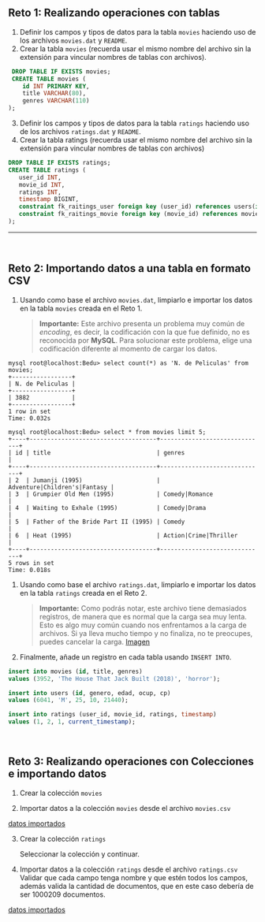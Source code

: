 ## Reto 1: Realizando operaciones con tablas

1. Definir los campos y tipos de datos para la tabla `movies` haciendo uso de los archivos `movies.dat` y `README`.
2. Crear la tabla `movies` (recuerda usar el mismo nombre del archivo sin la extensión para vincular nombres de tablas con archivos).
```sql
 DROP TABLE IF EXISTS movies;
 CREATE TABLE movies (
    id INT PRIMARY KEY,
    title VARCHAR(80),
    genres VARCHAR(110)
);
```


3. Definir los campos y tipos de datos para la tabla `ratings` haciendo uso de los archivos `ratings.dat` y `README`.
4. Crear la tabla ratings (recuerda usar el mismo nombre del archivo sin la extensión para vincular nombres de tablas con archivos)
```sql
DROP TABLE IF EXISTS ratings;
CREATE TABLE ratings (
   user_id INT,
   movie_id INT,
   ratings INT,
   timestamp BIGINT,
   constraint fk_raitings_user foreign key (user_id) references users(id),
   constraint fk_raitings_movie foreign key (movie_id) references movies(id)
);
```
---

<br/>

## Reto 2: Importando datos a una tabla en formato CSV

1. Usando como base el archivo `movies.dat`, limpiarlo e importar los datos en la tabla `movies` creada en el Reto 1.
   > **Importante:** Este archivo presenta un problema muy común de *encoding*, es decir, la codificación con la que fue definido, no es reconocida por __MySQL__. Para solucionar este problema, elige una codificación diferente al momento de cargar los datos.
```
mysql root@localhost:Bedu> select count(*) as 'N. de Peliculas' from movies;                                                                       
+-----------------+
| N. de Peliculas |
+-----------------+
| 3882            |
+-----------------+
1 row in set
Time: 0.032s

mysql root@localhost:Bedu> select * from movies limit 5;                                                                                           
+----+------------------------------------+------------------------------+
| id | title                              | genres                       |
+----+------------------------------------+------------------------------+
| 2  | Jumanji (1995)                     | Adventure|Children's|Fantasy |
| 3  | Grumpier Old Men (1995)            | Comedy|Romance               |
| 4  | Waiting to Exhale (1995)           | Comedy|Drama                 |
| 5  | Father of the Bride Part II (1995) | Comedy                       |
| 6  | Heat (1995)                        | Action|Crime|Thriller        |
+----+------------------------------------+------------------------------+
5 rows in set
Time: 0.018s
```

1. Usando como base el archivo `ratings.dat`, limpiarlo e importar los datos en la tabla `ratings` creada en el Reto 2.   

   > **Importante:** Como podrás notar, este archivo tiene demasiados registros, de manera que es normal que la carga sea muy lenta. Esto es algo muy común cuando nos enfrentamos a la carga de archivos. Si ya lleva mucho tiempo y no finaliza, no te preocupes, puedes cancelar la carga.
   [Imagen](img/02.png)

1. Finalmente, añade un registro en cada tabla usando `INSERT INTO`.
```sql
insert into movies (id, title, genres)
values (3952, 'The House That Jack Built (2018)', 'horror');

insert into users (id, genero, edad, ocup, cp)
values (6041, 'M', 25, 10, 21440);

insert into ratings (user_id, movie_id, ratings, timestamp)
values (1, 2, 1, current_timestamp);
```

<br/>

## Reto 3: Realizando operaciones con Colecciones e importando datos

1. Crear la colección `movies`

2. Importar datos a la colección `movies` desde el archivo `movies.csv`

[datos importados](img/04.png)

3. Crear la colección `ratings`

   Seleccionar la colección y continuar.

4. Importar datos a la colección `ratings` desde el archivo `ratings.csv`
   Validar que cada campo tenga nombre y que estén todos los campos, además valida la cantidad de documentos, que en este caso debería de ser 1000209 documentos.

  [datos importados](img/05.png)

